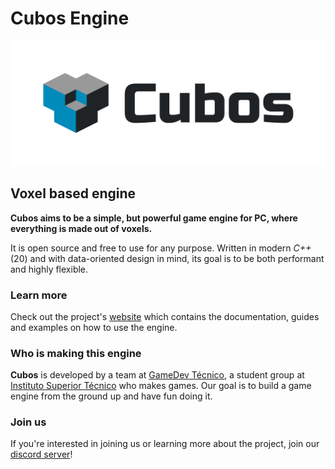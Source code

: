 # **Cubos** Engine

<p align="center">
  <a href="https://gamedevtecnico.github.io/cubos">
    <picture>
      <source media="(prefers-color-scheme: dark)" srcset="docs/images/CubosLogoDarkMode.png">
      <source media="(prefers-color-scheme: light)" srcset="docs/images/CubosLogoLightMode.png">
      <img src="docs/images/CubosLogo.png" alt="Cubos Engine logo">
    </picture>
  </a>
</p>

## Voxel based engine

**Cubos aims to be a simple, but powerful game engine for PC, where**
**everything is made out of voxels.**

It is open source and free to use for any purpose. Written in modern *C++* (20)
and with data-oriented design in mind, its goal is to be both performant and
highly flexible.

### Learn more

Check out the project's [website](https://gamedevtecnico.github.io/cubos) which
contains the documentation, guides and examples on how to use the engine.

### Who is making this engine

**Cubos** is developed by a team at
[GameDev Técnico](https://www.instagram.com/gamedevtecnico/), a student group
at [Instituto Superior Técnico](https://tecnico.ulisboa.pt/) who makes games.
Our goal is to build a game engine from the ground up and have fun doing it.

### Join us

If you're interested in joining us or learning more about the project, join our [discord server](https://discord.gg/WjTtcNTRqD)!
